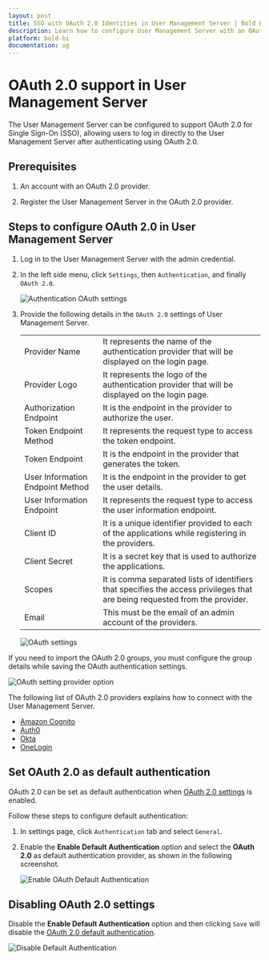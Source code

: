 ```yaml
---
layout: post
title: SSO with OAuth 2.0 Identities in User Management Server | Bold BI
description: Learn how to configure User Management Server with an OAuth 2.0 identity provider for Single Sign-On authentication using OAuth 2.0.
platform: bold-bi
documentation: ug
---
```


# OAuth 2.0 support in User Management Server

The User Management Server can be configured to support OAuth 2.0 for Single Sign-On (SSO), allowing users to log in directly to the User Management Server after authenticating using OAuth 2.0.

## Prerequisites

1. An account with an OAuth 2.0 provider.

2. Register the User Management Server in the OAuth 2.0 provider.

## Steps to configure OAuth 2.0 in User Management Server

1. Log in to the User Management Server with the admin credential.

2. In the left side menu, click `Settings`, then `Authentication`, and finally `OAuth 2.0`.

    ![Authentication OAuth settings](/bold-bi-docs/static/assets/embedded/multi-tenancy/images/oauth-setting-page.png)

4. Provide the following details in the `OAuth 2.0` settings of User Management Server.

    <table>

    <tr>
    <td>Provider Name</td>
    <td>It represents the name of the authentication provider that will be displayed on the login page.</td>
    </tr>

    <tr>
    <td>Provider Logo</td>
    <td>It represents the logo of the authentication provider that will be displayed on the login page.</td>
    </tr>

    <tr>
    <td>Authorization Endpoint</td>
    <td>It is the endpoint in the provider to authorize the user.</td>
    </tr>

    <tr>
    <td>Token Endpoint Method</td>
    <td>It represents the request type to access the token endpoint.</td>
    </tr>

    <tr>
    <td>Token Endpoint</td>
    <td>It is the endpoint in the provider that generates the token.</td>
    </tr>

    <tr>
    <td>User Information Endpoint Method</td>
    <td>It is the endpoint in the provider to get the user details.</td>
    </tr>

    <tr>
    <td>User Information Endpoint</td>
    <td>It represents the request type to access the user information endpoint.</td>
    </tr>

    <tr>
    <td>Client ID</td>
    <td>It is a unique identifier provided to each of the applications while registering in the providers.</td>
    </tr>

    <tr>
    <td>Client Secret</td>
    <td>It is a secret key that is used to authorize the applications.</td>
    </tr>

    <tr>
    <td>Scopes</td>
    <td>It is comma separated lists of identifiers that specifies the access privileges that are being requested from the provider.</td>
    </tr>

    <tr>
    <td>Email</td>
    <td>This must be the email of an admin account of the providers.</td>
    </tr>

    </table>

    ![OAuth settings](/bold-bi-docs/static/assets/embedded/multi-tenancy/images/oauth-setting-configuration.png)

If you need to import the OAuth 2.0 groups, you must configure the group details while saving the OAuth authentication settings.

  ![OAuth setting provider option](/bold-bi-docs/static/assets/embedded/multi-tenancy/images/oauth-setting-provider-option.png)

The following list of OAuth 2.0 providers explains how to connect with the User Management Server. 

* [Amazon Cognito](/embedded-bi/site-administration/sso/oauth-2.0-support/amazon-cognito/)
* [Auth0](/embedded-bi/site-administration/sso/oauth-2.0-support/auth0/)
* [Okta](/embedded-bi/site-administration/sso/oauth-2.0-support/okta/)
* [OneLogin](/embedded-bi/site-administration/sso/oauth-2.0-support/onelogin/)

## Set OAuth 2.0 as default authentication
OAuth 2.0 can be set as default authentication when [OAuth 2.0 settings](/embedded-bi/multi-tenancy/site-administration/authentication/oauth-2.0-support/#steps-to-configure-oauth-20-in-user-management-server) is enabled.

Follow these steps to configure default authentication:

1. In settings page, click `Authentication` tab and select `General`.

2. Enable the **Enable Default Authentication** option and select the **OAuth 2.0** as default authentication provider, as shown in the following screenshot.

    ![Enable OAuth Default Authentication](/bold-bi-docs/static/assets/embedded/multi-tenancy/images/default-oauth.png)

## Disabling OAuth 2.0 settings

Disable the **Enable Default Authentication** option and then clicking `Save` will disable the [OAuth 2.0 default authentication](/embedded-bi/multi-tenancy/site-administration/authentication/oauth-2.0-support/#set-oauth-20-as-default-authentication).

![Disable Default Authentication](/bold-bi-docs/static/assets/embedded/multi-tenancy/images/oauth-default-authentication.png)
